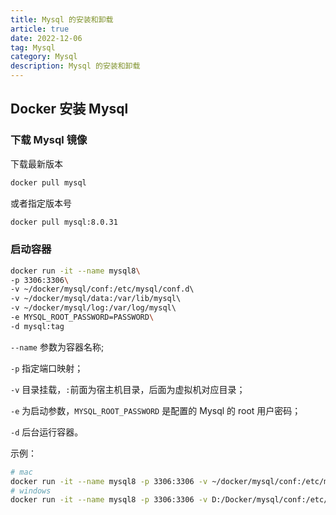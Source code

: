 ```yaml
---
title: Mysql 的安装和卸载
article: true
date: 2022-12-06
tag: Mysql
category: Mysql
description: Mysql 的安装和卸载
---
```


## Docker 安装 Mysql

### 下载 Mysql 镜像

下载最新版本

```bash
docker pull mysql
```

或者指定版本号

```bash
docker pull mysql:8.0.31
```

### 启动容器

```bash
docker run -it --name mysql8\ 
-p 3306:3306\ 
-v ~/docker/mysql/conf:/etc/mysql/conf.d\ 
-v ~/docker/mysql/data:/var/lib/mysql\ 
-v ~/docker/mysql/log:/var/log/mysql\ 
-e MYSQL_ROOT_PASSWORD=PASSWORD\ 
-d mysql:tag
```

`--name` 参数为容器名称;

`-p` 指定端口映射；

`-v` 目录挂载，`:`前面为宿主机目录，后面为虚拟机对应目录；

`-e` 为启动参数，`MYSQL_ROOT_PASSWORD` 是配置的 Mysql 的 root 用户密码；

`-d` 后台运行容器。

示例：

```bash
# mac
docker run -it --name mysql8 -p 3306:3306 -v ~/docker/mysql/conf:/etc/mysql/conf.d -v ~/docker/mysql/data:/var/lib/mysql -v ~/docker/mysql/log:/var/log/mysql -e MYSQL_ROOT_PASSWORD=root -d mysql
# windows
docker run -it --name mysql8 -p 3306:3306 -v D:/Docker/mysql/conf:/etc/mysql/conf.d -v D:/Docker/mysql/data:/var/lib/mysql -v D:/Docker/mysql/logs:/var/log/mysql -e MYSQL_ROOT_PASSWORD=root -d mysql
```


